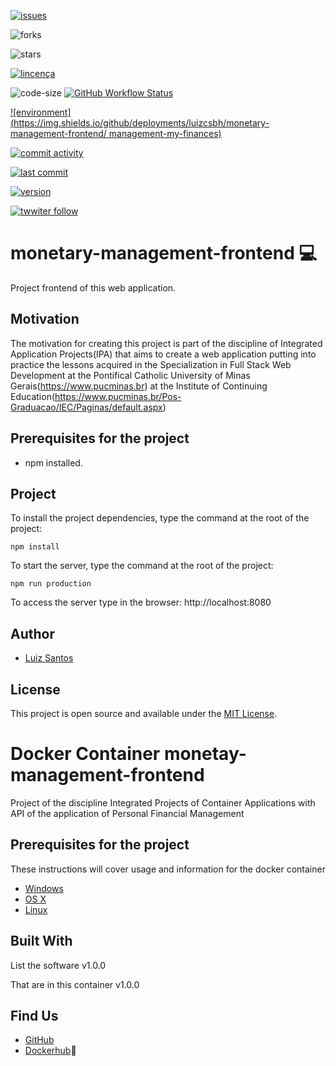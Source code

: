 [![issues](https://img.shields.io/github/issues/luizcsbh/monetary-management-frontend)](https://github.com/luizcsbh/monetary-management-frontend/issues)

![forks](https://img.shields.io/github/forks/luizcsbh/monetary-management-frontend)

![stars](https://img.shields.io/github/stars/luizcsbh/monetary-management-frontend)

[![lincença](https://img.shields.io/github/license/luizcsbh/monetary-management-frontend)](https://github.com/luizcsbh/monetary-management-frontend/blob/master/LICENSE)

![code-size](https://img.shields.io/github/languages/code-size/luizcsbh/monetary-management-frontend)
[![GitHub Workflow Status](https://img.shields.io/github/workflow/status/luizcsbh/monetary-management-frontend/Node.js%20CI
)](https://github.com/luizcsbh/monetary-management-frontend/actions)

[![environment](https://img.shields.io/github/deployments/luizcsbh/monetary-management-frontend/
management-my-finances)](https://github.com/luizcsbh/monetary-management-frontend/deployments)

[![commit activity](https://img.shields.io/github/commit-activity/m/luizcsbh/monetary-management-frontend)](https://github.com/luizcsbh/monetary-management-frontend/commits)

[![last commit](https://img.shields.io/github/last-commit/luizcsbh/monetary-management-frontend)](https://github.com/luizcsbh/monetary-management-frontend/commits)

[![version](https://img.shields.io/github/package-json/v/luizcsbh/monetary-management-frontend)](https://github.com/luizcsbh/monetary-management-frontend/blob/master/package.json)

[![twwiter follow](https://img.shields.io/twitter/follow/luizcs?style=social)](https://twitter.com/luizcs)


# monetary-management-frontend :computer: 

Project  frontend of this web application.


## Motivation


The motivation for creating this project is part of the discipline of Integrated Application Projects(IPA) that aims to create a web application putting into practice the lessons acquired in the Specialization in Full Stack Web Development at the Pontifical Catholic University of Minas Gerais(https://www.pucminas.br) at the Institute of Continuing Education(https://www.pucminas.br/Pos-Graduacao/IEC/Paginas/default.aspx)



## Prerequisites for the project

- npm installed.

## Project

To install the project dependencies, type the command at the root of the project:
```node
npm install
```

To start the server, type the command at the root of the project:
```node
npm run production
```

To access the server type in the browser: http://localhost:8080


## Author

- [Luiz Santos](https://about.me/luizcsbh)

## License

This project is open source and available under the [MIT License](LICENSE).



# Docker Container monetay-management-frontend

Project of the discipline Integrated Projects of Container Applications with API of the application of Personal Financial Management

## Prerequisites for the project

These instructions will cover usage and information for the docker container

* [Windows](https://docs.docker.com/windows/started)
* [OS X](https://docs.docker.com/mac/started/)
* [Linux](https://docs.docker.com/linux/started/)

## Built With

List the software v1.0.0

That are in this container v1.0.0

## Find Us

* [GitHub](https://github.com/luizcsbh/monetary-management-frontend)
* [Dockerhub](https://hub.docker.com/repository/docker/luizcsbh/monetary-management-frontend):whale:
